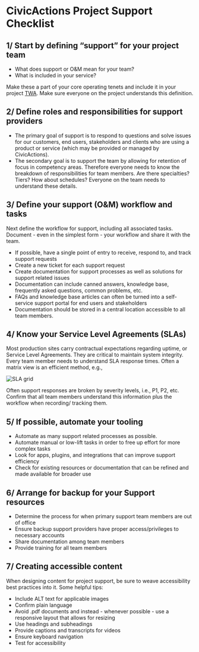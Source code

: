 # CivicActions Project Support Checklist

## 1/ Start by defining “support” for your project team
- What does support or O&M mean for your team? 
- What is included in your service? 

Make these a part of your core operating tenets and include it in your project [TWA](../practice-areas/project-management/team-working-agreements-instructions.md). Make sure everyone on the project understands this definition.

## 2/  Define roles and responsibilities for support providers
- The primary goal of support is to respond to questions and solve issues for our customers, end users, stakeholders and clients who are using a product or service (which may be provided or managed by CivicActions). 
- The secondary goal is to support the team by allowing for retention of focus in competency areas. Therefore everyone needs to know the breakdown of responsibilities for team members. Are there specialties? Tiers? How about schedules? Everyone on the team needs to understand these details.

## 3/ Define your support (O&M) workflow and tasks
Next define the workflow for support, including all associated tasks. Document - even in the simplest form - your workflow and share it with the team. 
- If possible, have a single point of entry to receive, respond to, and track support requests
- Create a new ticket for each support request
- Create documentation for support processes as well as solutions for support related issues
- Documentation can include canned answers, knowledge base, frequently asked questions, common problems, etc. 
- FAQs and knowledge base articles can often be turned into a self-service support portal for end users and stakeholders
- Documentation should be stored in a central location accessible to all team members. 

## 4/ Know your Service Level Agreements (SLAs)
Most production sites carry contractual expectations regarding uptime, or Service Level Agreements. They are critical to maintain system integrity. Every team member needs to understand SLA response times. Often a matrix view is an efficient method, e.g.,

<img alt="SLA grid" src="../../../assets/images/SLA_grid.png" />

Often support responses are broken by severity levels, i.e., P1, P2, etc. Confirm that all team members understand this information plus the workflow when recording/ tracking them. 

## 5/ If possible, automate your tooling
- Automate as many support related processes as possible. 
- Automate manual or low-lift tasks in order to free up effort for more complex tasks
- Look for apps, plugins, and integrations that can improve support efficiency
- Check for existing resources or documentation that can be refined and made available for broader use 

## 6/ Arrange for backup for your Support resources
- Determine the process for when primary support team members are out of office
- Ensure backup support providers have proper access/privileges to necessary accounts
- Share documentation among team members
- Provide training for all team members

## 7/ Creating accessible content

When designing content for project support, be sure to weave accessibility best practices into it. Some helpful tips:

- Include ALT text for applicable images
- Confirm plain language
- Avoid .pdf documents and instead - whenever possible - use a responsive layout that allows for resizing
- Use headings and subheadings
- Provide captions and transcripts for videos
- Ensure keyboard navigation
- Test for accessibility

